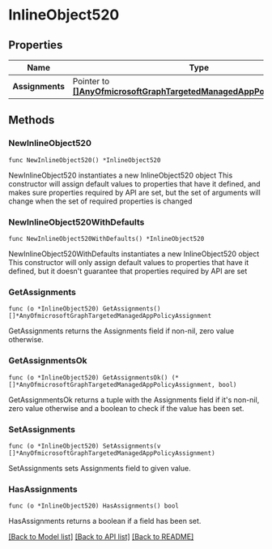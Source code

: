 # InlineObject520

## Properties

Name | Type | Description | Notes
------------ | ------------- | ------------- | -------------
**Assignments** | Pointer to [**[]AnyOfmicrosoftGraphTargetedManagedAppPolicyAssignment**](AnyOfmicrosoftGraphTargetedManagedAppPolicyAssignment.md) |  | [optional] 

## Methods

### NewInlineObject520

`func NewInlineObject520() *InlineObject520`

NewInlineObject520 instantiates a new InlineObject520 object
This constructor will assign default values to properties that have it defined,
and makes sure properties required by API are set, but the set of arguments
will change when the set of required properties is changed

### NewInlineObject520WithDefaults

`func NewInlineObject520WithDefaults() *InlineObject520`

NewInlineObject520WithDefaults instantiates a new InlineObject520 object
This constructor will only assign default values to properties that have it defined,
but it doesn't guarantee that properties required by API are set

### GetAssignments

`func (o *InlineObject520) GetAssignments() []*AnyOfmicrosoftGraphTargetedManagedAppPolicyAssignment`

GetAssignments returns the Assignments field if non-nil, zero value otherwise.

### GetAssignmentsOk

`func (o *InlineObject520) GetAssignmentsOk() (*[]*AnyOfmicrosoftGraphTargetedManagedAppPolicyAssignment, bool)`

GetAssignmentsOk returns a tuple with the Assignments field if it's non-nil, zero value otherwise
and a boolean to check if the value has been set.

### SetAssignments

`func (o *InlineObject520) SetAssignments(v []*AnyOfmicrosoftGraphTargetedManagedAppPolicyAssignment)`

SetAssignments sets Assignments field to given value.

### HasAssignments

`func (o *InlineObject520) HasAssignments() bool`

HasAssignments returns a boolean if a field has been set.


[[Back to Model list]](../README.md#documentation-for-models) [[Back to API list]](../README.md#documentation-for-api-endpoints) [[Back to README]](../README.md)



